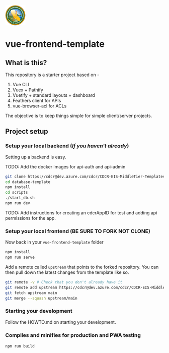 <img src="./public/img/logo.svg" alt="CDCR Logo" width="64" height="64" />

# vue-frontend-template

## What is this?

This repository is a starter project based on -

1. Vue CLI
2. Vuex + Pathify
3. Vuetify + standard layouts + dashboard
4. Feathers client for APIs
5. vue-browser-acl for ACLs

The objective is to keep things simple for simple client/server projects.

## Project setup

### Setup your local backend (_If you haven't already_)

Setting up a backend is easy.

TODO: Add the docker images for api-auth and api-admin

```sh
git clone https://cdcr@dev.azure.com/cdcr/CDCR-EIS-MiddleTier-Templates/_git/database-template
cd database-template
npm install
cd scripts
./start_db.sh
npm run dev
```

TODO: Add instructions for creating an cdcrAppID for test and adding api permissions for the app.

### Setup your local frontend (BE SURE TO FORK NOT CLONE)

Now back in your `vue-frontend-template` folder

```sh
npm install
npm run serve
```

Add a remote called `upstream` that points to the forked repository.
You can then pull down the latest changes from the template like so.

```sh
git remote -v # Check that you don't already have it
git remote add upstream https://cdcr@dev.azure.com/cdcr/CDCR-EIS-MiddleTier-Templates/_git/vue-frontend-template
git fetch upstream main
git merge --squash upstream/main
```

### Starting your development

Follow the HOWTO.md on starting your development.

### Compiles and minifies for production and PWA testing

```
npm run build
```
